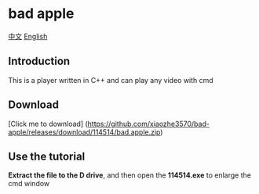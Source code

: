# bad apple
[中文](https://github.com/xiaozhe3570/bad-apple/blob/main/README.md)
[English]()

## Introduction
This is a player written in C++ and can play any video with cmd

## Download
[Click me to download] (https://github.com/xiaozhe3570/bad-apple/releases/download/114514/bad.apple.zip)

## Use the tutorial
**Extract the file to the D drive**, and then open the **114514.exe** to enlarge the cmd window
